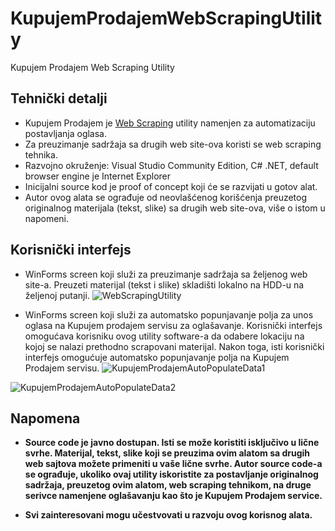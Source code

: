 # KupujemProdajemWebScrapingUtility
Kupujem Prodajem Web Scraping Utility

## Tehnički detalji
- Kupujem Prodajem je [Web Scraping](https://en.wikipedia.org/wiki/Web_scraping) utility namenjen za automatizaciju postavljanja oglasa.
- Za preuzimanje sadržaja sa drugih web site-ova koristi se web scraping tehnika.
- Razvojno okruženje: Visual Studio Community Edition, C# .NET, default browser engine je Internet Explorer
- Inicijalni source kod je proof of concept koji će se razvijati u gotov alat.
- Autor ovog alata se ograđuje od neovlašćenog korišćenja preuzetog originalnog materijala (tekst, slike) sa drugih web site-ova, više o istom u napomeni.

## Korisnički interfejs

- WinForms screen koji služi za preuzimanje sadržaja sa željenog web site-a. Preuzeti materijal (tekst i slike) skladišti lokalno na HDD-u na željenoj putanji.
![WebScrapingUtility](https://user-images.githubusercontent.com/6911256/191731371-235eae46-38f2-48a2-8ede-5796f554efe7.png)

- WinForms screen koji služi za automatsko popunjavanje polja za unos oglasa na Kupujem prodajem servisu za oglašavanje. Korisnički interfejs omogućava korisniku ovog utility software-a da odabere lokaciju na kojoj se nalazi prethodno scrapovani materijal. Nakon toga, isti korisnički interfejs omogućuje automatsko popunjavanje polja na Kupujem Prodajem servisu.
![KupujemProdajemAutoPopulateData1](https://user-images.githubusercontent.com/6911256/191731472-55247ebd-49d4-4551-83a4-49eea387c083.png)

![KupujemProdajemAutoPopulateData2](https://user-images.githubusercontent.com/6911256/191732074-513f5a0a-ff2d-4bbf-8b7c-bc9ca152961b.png)

## Napomena
- **Source code je javno dostupan. Isti se može koristiti isključivo u lične svrhe. Materijal, tekst, slike koji se preuzima ovim alatom sa drugih web sajtova možete primeniti u vaše lične svrhe. Autor source code-a se ograđuje, ukoliko ovaj utility iskoristite za postavljanje originalnog sadržaja, preuzetog ovim alatom, web scraping tehnikom, na druge serivce namenjene oglašavanju kao što je Kupujem Prodajem service.**

- **Svi zainteresovani mogu učestvovati u razvoju ovog korisnog alata.**
